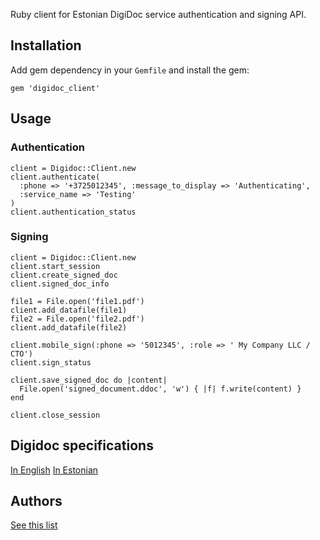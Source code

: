 Ruby client for Estonian DigiDoc service authentication and signing API.

## Installation

Add gem dependency in your `Gemfile` and install the gem:

    gem 'digidoc_client'

## Usage

### Authentication

    client = Digidoc::Client.new
    client.authenticate(
      :phone => '+3725012345', :message_to_display => 'Authenticating',
      :service_name => 'Testing'
    )
    client.authentication_status

### Signing

    client = Digidoc::Client.new
    client.start_session
    client.create_signed_doc 
    client.signed_doc_info
    
    file1 = File.open('file1.pdf')
    client.add_datafile(file1)
    file2 = File.open('file2.pdf')
    client.add_datafile(file2)
    
    client.mobile_sign(:phone => '5012345', :role => ' My Company LLC / CTO')
    client.sign_status
    
    client.save_signed_doc do |content|
      File.open('signed_document.ddoc', 'w') { |f| f.write(content) }
    end
    
    client.close_session

## Digidoc specifications

[In English](http://www.sk.ee/upload/files/DigiDocService_spec_eng.pdf)
[In Estonian](http://www.sk.ee/upload/files/DigiDocService_spec_est.pdf)

## Authors

[See this list](https://github.com/tarmotalu/digidoc_client/contributors)
